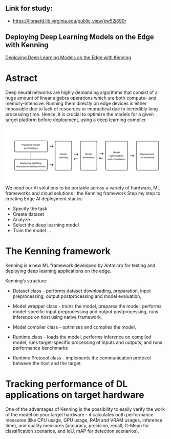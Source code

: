 ## Link for study: 
- https://libraetd.lib.virginia.edu/public_view/kw52j890r

## Deploying Deep Learning Models on the Edge with Kenning

[Deploying Deep Learning Models on the Edge with Kenning](https://riscv.org/news/2021/06/deploying-deep-learning-models-on-the-edge-with-kenning/)

# Astract
Deep neural networks are highly demanding algorithms that consist of a huge amount of linear algebra operations which are both compute- and memory-intensive. Running them directly on edge devices is either impossible due to lack of resources or impractical due to incredibly long processing time. Hence, it is crucial to optimize the models for a given target platform before deployment, using a deep learning compiler.

![Alt text](https://github.com/illubaby/Optimization_RISC-V/blob/main/Background/Examine%20ML%20on%20EdgeAI%20and%20RISC-V/picture/edge-ai-development-flow.png)
We need our AI solutions to be portable across a variety of hardware, ML frameworks and cloud solutions :  the Kenning framework
Step my step to creating Edge AI deployment stacks:
- Specify the task
- Create dataset
- Analyze
- Select the deep learning model
- Train the model 
  ...
# The Kenning framework 
Kenning is a new ML framework developed by Antmicro for testing and deploying deep learning applications on the edge. 

Kenning’s structure:

- Dataset class - performs dataset downloading, preparation, input preprocessing, output postprocessing and model evaluation,

- Model wrapper class - trains the model, prepares the model, performs model-specific input preprocessing and output postprocessing, runs inference on host using native framework,

- Model compiler class - optimizes and compiles the model,

- Runtime class - loads the model, performs inference on compiled model, runs target-specific processing of inputs and outputs, and runs performance benchmarks

- Runtime Protocol class - implements the communication protocol between the host and the target.
# Tracking performance of DL applications on target hardware
One of the advantages of Kenning is the possibility to easily verify the work of the model on your target hardware - it calculates both performance measures (like CPU usage, GPU usage, RAM and VRAM usages, inference time), and quality measures (accuracy, precision, recall, G-Mean for classification scenarios, and IoU, mAP for detection scenarios).